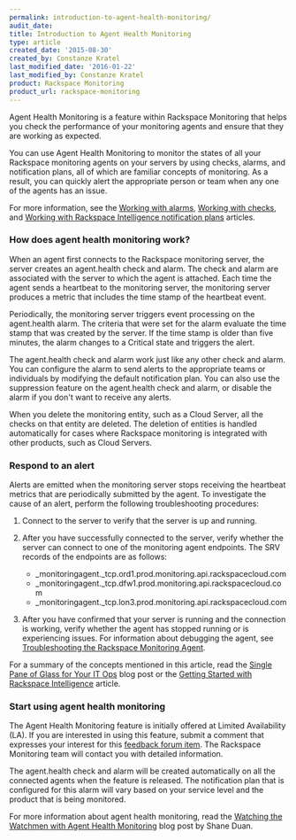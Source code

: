 ```yaml
---
permalink: introduction-to-agent-health-monitoring/
audit_date:
title: Introduction to Agent Health Monitoring
type: article
created_date: '2015-08-30'
created_by: Constanze Kratel
last_modified_date: '2016-01-22'
last_modified_by: Constanze Kratel
product: Rackspace Monitoring
product_url: rackspace-monitoring
---
```


Agent Health Monitoring is a feature within Rackspace Monitoring that
helps you check the performance of your monitoring agents and ensure
that they are working as expected.

You can use Agent Health Monitoring to monitor the states of all your
Rackspace monitoring agents on your servers by using checks, alarms, and
notification plans, all of which are familiar concepts of monitoring. As
a result, you can quickly alert the appropriate person or team when any
one of the agents has an issue.

For more information, see the [Working with
alarms](/how-to/working-with-alarms),
[Working with
checks](/how-to/working-with-checks),
and [Working with Rackspace Intelligence notification
plans](/how-to/working-with-rackspace-intelligence-notification-plans)
articles.

### How does agent health monitoring work?


When an agent first connects to the Rackspace monitoring server, the
server creates an agent.health check and alarm. The check and alarm are
associated with the server to which the agent is attached. Each time the
agent sends a heartbeat to the monitoring server, the monitoring server
produces a metric that includes the time stamp of the heartbeat event.

Periodically, the monitoring server triggers event processing on
the agent.health alarm. The criteria that were set for the alarm
evaluate the time stamp that was created by the server. If the time
stamp is older than five minutes, the alarm changes to a Critical state
and triggers the alert.

The agent.health check and alarm work just like any other check and
alarm. You can configure the alarm to send alerts to the appropriate
teams or individuals by modifying the default notification plan. You can
also use the suppression feature on the agent.health check and alarm, or
disable the alarm if you don't want to receive any alerts.

When you delete the monitoring entity, such as a Cloud Server, all the
checks on that entity are deleted. The deletion of entities is handled
automatically for cases where Rackspace monitoring is integrated with
other products, such as Cloud Servers.

### Respond to an alert


Alerts are emitted when the monitoring server stops receiving the
heartbeat metrics that are periodically submitted by the agent. To
investigate the cause of an alert, perform the following troubleshooting
procedures:

1.  Connect to the server to verify that the server is up and running.
2.  After you have successfully connected to the server, verify whether
    the server can connect to one of the monitoring agent endpoints. The
    SRV records of the endpoints are as follows:
    -   \_monitoringagent.\_tcp.ord1.prod.monitoring.api.rackspacecloud.com
    -   \_monitoringagent.\_tcp.dfw1.prod.monitoring.api.rackspacecloud.com
    -   \_monitoringagent.\_tcp.lon3.prod.monitoring.api.rackspacecloud.com

3.  After you have confirmed that your server is running and the
    connection is working, verify whether the agent has stopped running
    or is experiencing issues. For information about debugging the
    agent, see [Troubleshooting the Rackspace Monitoring
    Agent](/how-to/troubleshooting-the-rackspace-monitoring-agent).

For a summary of the concepts mentioned in this article, read the
[Single Pane of Glass for Your IT
Ops](http://bit.ly/maas-intelligence) blog post or the [Getting Started
with Rackspace
Intelligence](/how-to/rackspace-intelligence)
article.

### Start using agent health monitoring


The Agent Health Monitoring feature is initially offered at Limited
Availability (LA). If you are interested in using this feature, submit a
comment that expresses your interest for this [feedback forum
item](https://feedback.rackspace.com/forums/298164-infrastructure-developer-tools/suggestions/6818178-notify-the-user-when-agent-is-disconnected).
The Rackspace Monitoring team will contact you with detailed
information.

The agent.health check and alarm will be created automatically on all
the connected agents when the feature is released. The notification plan
that is configured for this alarm will vary based on your service level
and the product that is being monitored.

For more information about agent health monitoring, read the [Watching
the Watchmen with Agent Health
Monitoring](http://bit.ly/agent-health-monitoring) blog post by Shane
Duan.
